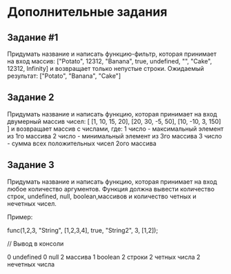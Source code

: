 # Дополнительные задания

## Задание #1

Придумать название и написать функцию-фильтр, которая принимает на вход массив:
["Potato", 12312, "Banana", true, undefined, "", "Cake", 12312, Infinity]
и возвращает только непустые строки. Ожидаемый результат:
["Potato", "Banana", "Cake"]

## Задание 2

Придумать название и написать функцию, которая принимает на вход двумерный массив чисел:
[
    [1, 10, 15, 20],
    [20, 30, -5, 50],
    [10, -10, 3, 150]
] 
и возвращает массив с числами, где:
1 число - максимальный элемент из 1го массива
2 число - минимальный элемент из 3го массива
3 число - сумма всех положительных чисел 2ого массива

## Задание 3

Придумать название и написать функцию, которая принимает на вход любое количество аргументов.
Функция должна вывести количество строк, undefined, null, boolean,массивов и количество четных и нечетных чисел.

Пример:

func(1,2,3, "String", [1,2,3,4], true, "String2", 3, [1,2]);

// Вывод в консоли

0 undefined
0 null
2 массива
1 boolean
2 строки
2 четных числа
2 нечетных числа